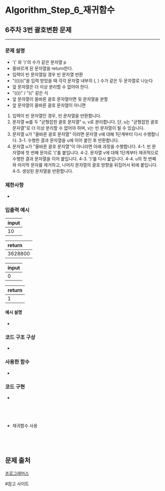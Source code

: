 # Algorithm_Step_6_재귀함수

## 6주차 3번 괄호변환 문제 
***
  

### 문제 설명 
- '(' 와 ')'의 수가 같은 문자열 p
- 올바르게 된 문자열을 return한다. 
- 입력이 빈 문자열일 경우 빈 문자열 반환 
- "(()))("을 입력 받았을 때 각각 문자열 내부의 (, ) 수가 같은 두 문자열로 나눈다 
- 앞 문자열은 더 이상 분리할 수 없어야 한다.
- "(())" / ")(" 같은 식 
- 앞 문자열이 올바른 괄호 문자열이면 뒷 문자열을 분할
- 앞 문자열이 올바른 괄호 문자열이 아니면 

1. 입력이 빈 문자열인 경우, 빈 문자열을 반환합니다. 
2. 문자열 w를 두 "균형잡힌 괄호 문자열" u, v로 분리합니다. 단, u는 "균형잡힌 괄호 문자열"로 더 이상 분리할 수 없어야 하며, v는 빈 문자열이 될 수 있습니다. 
3. 문자열 u가 "올바른 괄호 문자열" 이라면 문자열 v에 대해 1단계부터 다시 수행합니다. 
  3-1. 수행한 결과 문자열을 u에 이어 붙인 후 반환합니다. 
4. 문자열 u가 "올바른 괄호 문자열"이 아니라면 아래 과정을 수행합니다. 
  4-1. 빈 문자열에 첫 번째 문자로 '('를 붙입니다. 
  4-2. 문자열 v에 대해 1단계부터 재귀적으로 수행한 결과 문자열을 이어 붙입니다. 
  4-3. ')'를 다시 붙입니다. 
  4-4. u의 첫 번째와 마지막 문자를 제거하고, 나머지 문자열의 괄호 방향을 뒤집어서 뒤에 붙입니다. 
  4-5. 생성된 문자열을 반환합니다.

  
### 제한사항
- 

### 입출력 예시 
 | input     | 
 | :---------| 
 | 10        | 

 | return    | 
 | :---------| 
 | 3628800   |

 | input     | 
 | :---------| 
 | 0         | 

 | return    | 
 | :---------| 
 | 1         |
#### 예시 설명  
- 

### 코드 구조 구상
- 

### 사용한 함수 
- 

### 코드 구현
- 
<pre>
<code>

</code>
</pre>

- 재귀함수 사용 
<pre>
<code>

</code>
</pre>
## 문제 출처 
[프로그래머스](https://programmers.co.kr/learn/courses/30/lessons/60058?language=python3)


#참고 사이트 

